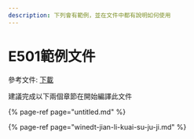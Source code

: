 ```yaml
---
description: 下列會有範例，並在文件中都有說明如何使用
---
```


# E501範例文件

參考文件: [下載](https://asaci.ee.tku.edu.tw:5003/sharing/S38Sjbkz4)

建議完成以下兩個章節在開始編譯此文件

{% page-ref page="untitled.md" %}

{% page-ref page="winedt-jian-li-kuai-su-ju-ji.md" %}



